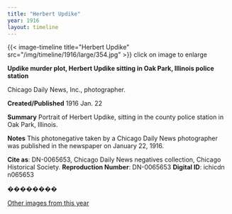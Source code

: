 ```yaml
---
title: "Herbert Updike"
year: 1916
layout: timeline
---
```


{{< image-timeline title="Herbert Updike" src="/img/timeline/1916/large/354.jpg" >}}
click on image to enlarge

__**Updike murder plot, Herbert Updike sitting in Oak Park, Illinois police station**__

Chicago Daily News, Inc., photographer.

**Created/Published**
1916 Jan. 22

**Summary**
Portrait of Herbert Updike, sitting in the county police station in Oak Park, Illinois.

**Notes**
This photonegative taken by a Chicago Daily News photographer was published in the newspaper on January 22, 1916.

__Cite as__: DN-0065653, Chicago Daily News negatives collection, Chicago Historical Society.
__Reproduction Number__: DN-0065653
__Digital ID__: ichicdn n065653

��������  

[Other images from this year](/historical/timeline/1916)